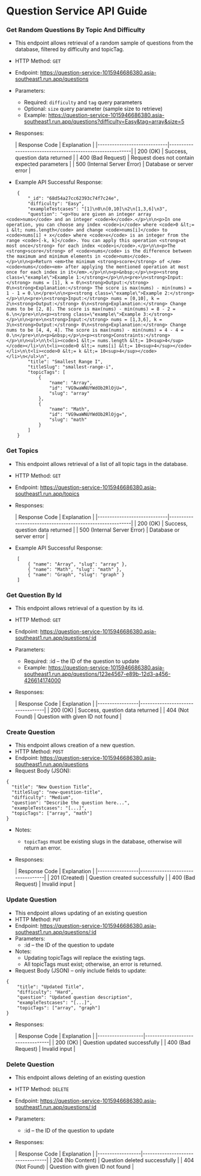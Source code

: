 # Question Service API Guide

### Get Random Questions By Topic And Difficulty

- This endpoint allows retrieval of a random sample of questions from the database, filtered by difficulty and topicTag.
- HTTP Method: `GET`
- Endpoint: https://question-service-1015946686380.asia-southeast1.run.app/questions
- Parameters:
  - Required: `difficulty` and `tag` query parameters
  - Optional: `size` query parameter (sample size to retrieve)
  - Example: https://question-service-1015946686380.asia-southeast1.run.app/questions?difficulty=Easy&tag=array&size=5
- Responses:

  | Response Code               | Explanation                                              |
      |-----------------------------|----------------------------------------------------------|
  | 200 (OK)                    | Success, question data returned                          |
  | 400 (Bad Request)           | Request does not contain expected parameters             |
  | 500 (Internal Server Error) | Database or server error                                 |
- Example API Successful Response:
```
    {
        "_id": "68d54a27cc62393c74f7c24e",
        "difficulty": "Easy",
        "exampleTestcases": "[1]\n0\n[0,10]\n2\n[1,3,6]\n3",
        "question": "<p>You are given an integer array <code>nums</code> and an integer <code>k</code>.</p>\n\n<p>In one operation, you can choose any index <code>i</code> where <code>0 &lt;= i &lt; nums.length</code> and change <code>nums[i]</code> to <code>nums[i] + x</code> where <code>x</code> is an integer from the range <code>[-k, k]</code>. You can apply this operation <strong>at most once</strong> for each index <code>i</code>.</p>\n\n<p>The <strong>score</strong> of <code>nums</code> is the difference between the maximum and minimum elements in <code>nums</code>.</p>\n\n<p>Return <em>the minimum <strong>score</strong> of </em><code>nums</code><em> after applying the mentioned operation at most once for each index in it</em>.</p>\n\n<p>&nbsp;</p>\n<p><strong class=\"example\">Example 1:</strong></p>\n\n<pre>\n<strong>Input:</strong> nums = [1], k = 0\n<strong>Output:</strong> 0\n<strong>Explanation:</strong> The score is max(nums) - min(nums) = 1 - 1 = 0.\n</pre>\n\n<p><strong class=\"example\">Example 2:</strong></p>\n\n<pre>\n<strong>Input:</strong> nums = [0,10], k = 2\n<strong>Output:</strong> 6\n<strong>Explanation:</strong> Change nums to be [2, 8]. The score is max(nums) - min(nums) = 8 - 2 = 6.\n</pre>\n\n<p><strong class=\"example\">Example 3:</strong></p>\n\n<pre>\n<strong>Input:</strong> nums = [1,3,6], k = 3\n<strong>Output:</strong> 0\n<strong>Explanation:</strong> Change nums to be [4, 4, 4]. The score is max(nums) - min(nums) = 4 - 4 = 0.\n</pre>\n\n<p>&nbsp;</p>\n<p><strong>Constraints:</strong></p>\n\n<ul>\n\t<li><code>1 &lt;= nums.length &lt;= 10<sup>4</sup></code></li>\n\t<li><code>0 &lt;= nums[i] &lt;= 10<sup>4</sup></code></li>\n\t<li><code>0 &lt;= k &lt;= 10<sup>4</sup></code></li>\n</ul>\n",
        "title": "Smallest Range I",
        "titleSlug": "smallest-range-i",
        "topicTags": [
            {
                "name": "Array",
                "id": "VG9waWNUYWdOb2RlOjU=",
                "slug": "array"
            },
            {
                "name": "Math",
                "id": "VG9waWNUYWdOb2RlOjg=",
                "slug": "math"
            }
        ]
    }
```

### Get Topics

- This endpoint allows retrieval of a list of all topic tags in the database.
- HTTP Method: `GET`
- Endpoint: https://question-service-1015946686380.asia-southeast1.run.app/topics
- Responses:

  | Response Code               | Explanation                                              |
        |-----------------------------|----------------------------------------------------------|
  | 200 (OK)                    | Success, question data returned                          |
  | 500 (Internal Server Error) | Database or server error                                 |
- Example API Successful Response:
```
    [
        { "name": "Array", "slug": "array" },
        { "name": "Math", "slug": "math" },
        { "name": "Graph", "slug": "graph" }
    ]
```

### Get Question By Id

- This endpoint allows retrieval of a question by its id.
- HTTP Method: `GET`
- Endpoint: https://question-service-1015946686380.asia-southeast1.run.app/questions/:id
- Parameters:
  - Required: :id – the ID of the question to update
  - Example: https://question-service-1015946686380.asia-southeast1.run.app/questions/123e4567-e89b-12d3-a456-426614174000
- Responses:

  | Response Code   | Explanation                      |
          |-----------------|----------------------------------|
  | 200 (OK)        | Success, question data returned  |
  | 404 (Not Found) | Question with given ID not found |

### Create Question

- This endpoint allows creation of a new question.
- HTTP Method: `POST`
- Endpoint: https://question-service-1015946686380.asia-southeast1.run.app/questions
- Request Body (JSON):
```
{
  "title": "New Question Title",
  "titleSlug": "new-question-title",
  "difficulty": "Medium",
  "question": "Describe the question here...",
  "exampleTestcases": "[...]",
  "topicTags": ["array", "math"]
}
```
- Notes:
  - `topicTags` must be existing slugs in the database, otherwise will return an error.
- Responses:

  | Response Code   | Explanation                      |
            |-----------------|----------------------------------|
  | 201 (Created)   | Question created successfully  |
  | 400 (Bad Request) | Invalid input |

### Update Question

- This endpoint allows updating of an existing question
- HTTP Method: `PUT`
- Endpoint: https://question-service-1015946686380.asia-southeast1.run.app/questions/:id
- Parameters:
  - :id – the ID of the question to update
- Notes:
    - Updating topicTags will replace the existing tags.
    - All topicTags must exist; otherwise, an error is returned.
- Request Body (JSON) – only include fields to update:
```
{
    "title": "Updated Title",
    "difficulty": "Hard",
    "question": "Updated question description",
    "exampleTestcases": "[...]",
    "topicTags": ["array", "graph"]
}
```
- Responses:

  | Response Code     | Explanation                      |
              |-------------------|----------------------------------|
  | 200 (OK)          | Question updated successfully  |
  | 400 (Bad Request) | Invalid input |

### Delete Question

- This endpoint allows deleting of an existing question
- HTTP Method: `DELETE`
- Endpoint: https://question-service-1015946686380.asia-southeast1.run.app/questions/:id
- Parameters:
    - :id – the ID of the question to update
- Responses:

  | Response Code    | Explanation                      |
                |------------------|----------------------------------|
  | 204 (No Content) | Question deleted successfully  |
  | 404 (Not Found)  | Question with given ID not found |

